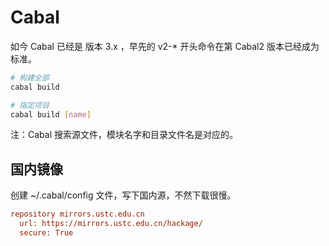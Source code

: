 # Cabal

如今 Cabal 已经是 版本 3.x ，早先的 v2-* 开头命令在第 Cabal2 版本已经成为标准。

```bash
# 构建全部
cabal build

# 指定项目
cabal build [name]
```

注：Cabal 搜索源文件，模块名字和目录文件名是对应的。

## 国内镜像

创建 ~/.cabal/config 文件，写下国内源，不然下载很慢。
```ini
repository mirrors.ustc.edu.cn
  url: https://mirrors.ustc.edu.cn/hackage/
  secure: True
```
